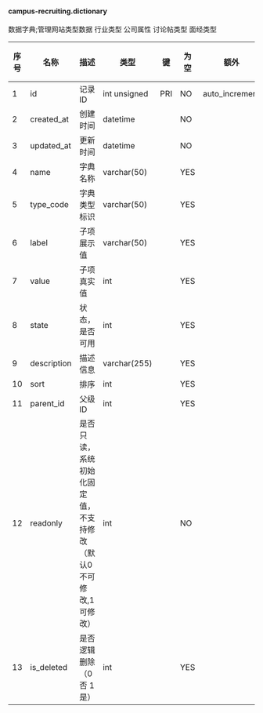 #### campus-recruiting.dictionary 
数据字典;管理网站类型数据 行业类型 公司属性 讨论帖类型 面经类型

| 序号 | 名称 | 描述 | 类型 | 键 | 为空 | 额外 | 默认值 |
| ---- | ---- | ---- | ---- | ---- | ---- | ---- | ---- |
| 1 | id | 记录ID | int unsigned | PRI | NO | auto_increment |  |
| 2 | created_at | 创建时间 | datetime |  | NO |  |  |
| 3 | updated_at | 更新时间 | datetime |  | NO |  |  |
| 4 | name | 字典名称 | varchar(50) |  | YES |  |  |
| 5 | type_code | 字典类型标识 | varchar(50) |  | YES |  |  |
| 6 | label | 子项展示值 | varchar(50) |  | YES |  |  |
| 7 | value | 子项真实值 | int |  | YES |  |  |
| 8 | state | 状态，是否可用 | int |  | YES |  |  |
| 9 | description | 描述信息 | varchar(255) |  | YES |  |  |
| 10 | sort | 排序 | int |  | YES |  |  |
| 11 | parent_id | 父级ID | int |  | YES |  |  |
| 12 | readonly | 是否只读，系统初始化固定值，不支持修改（默认0不可修改,1可修改） | int |  | NO |  | 0 |
| 13 | is_deleted | 是否逻辑删除（0 否 1是） | int |  | YES |  | 0 |
